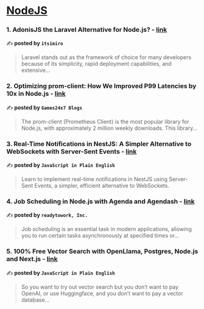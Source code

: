 
<h1><a href=https://medium.com/tag/nodejs/recommended target="_blank" rel="noopener noreferrer">NodeJS</a></h1>
<h3>1. AdonisJS the Laravel Alternative for Node.js? - <a href="https://medium.com/@itsimiro/adonisjs-the-laravel-alternative-for-node-js-240e5886fc37" target="_blank" rel="noopener noreferrer">link</a></h3>

✍️ **posted by `itsimiro`**

<blockquote>Laravel stands out as the framework of choice for many developers because of its simplicity, rapid deployment capabilities, and extensive…</blockquote>

<h3>2. Optimizing prom-client: How We Improved P99 Latencies by 10x in Node.js - <a href="https://medium.com/@Games24x7Tech/optimizing-prom-client-how-we-improved-p99-latencies-by-10x-in-node-js-c3c2f6c68297" target="_blank" rel="noopener noreferrer">link</a></h3>

✍️ **posted by `Games24x7 Blogs`**

<blockquote>The prom-client (Prometheus Client) is the most popular library for Node.js, with approximately 2 million weekly downloads. This library…</blockquote>

<h3>3. Real-Time Notifications in NestJS: A Simpler Alternative to WebSockets with Server-Sent Events - <a href="https://medium.com/javascript-in-plain-english/real-time-notifications-in-nestjs-a-simpler-alternative-to-websockets-with-server-sent-events-008b6e544b1c" target="_blank" rel="noopener noreferrer">link</a></h3>

✍️ **posted by `JavaScript in Plain English`**

<blockquote>Learn to implement real-time notifications in NestJS using Server-Sent Events, a simpler, efficient alternative to WebSockets.</blockquote>

<h3>4. Job Scheduling in Node.js with Agenda and Agendash - <a href="https://medium.com/readytowork-org/job-scheduling-in-node-js-with-agenda-and-agendash-1773357c61d1" target="_blank" rel="noopener noreferrer">link</a></h3>

✍️ **posted by `readytowork, Inc.`**

<blockquote>Job scheduling is an essential task in modern applications, allowing you to run certain tasks asynchronously at specified times or…</blockquote>

<h3>5. 100% Free Vector Search with OpenLlama, Postgres, Node.js and Next.js - <a href="https://medium.com/javascript-in-plain-english/100-free-vector-search-with-openllama-postgres-nodejs-and-nextjs-e496856766f7" target="_blank" rel="noopener noreferrer">link</a></h3>

✍️ **posted by `JavaScript in Plain English`**

<blockquote>So you want to try out vector search but you don’t want to pay OpenAI, or use Huggingface, and you don’t want to pay a vector database…</blockquote>

